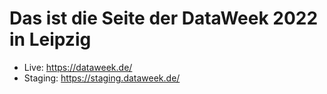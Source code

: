 # Das ist die Seite der DataWeek 2022 in Leipzig

- Live: https://dataweek.de/
- Staging: https://staging.dataweek.de/

